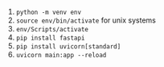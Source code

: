 1) ```python -m venv env```
2) ```source env/bin/activate``` for unix systems
2) ```env/Scripts/activate```
3) ```pip install fastapi```
4) ```pip install uvicorn[standard]```
5) ```uvicorn main:app --reload```
